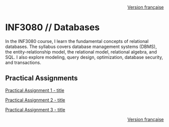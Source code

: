 <p align="right">
  <a href="./README.md">Version française</a>
</p>

# INF3080 // Databases

In the INF3080 course, I learn the fundamental concepts of relational databases. The syllabus covers database management systems (DBMS), the entity-relationship model, the relational model, relational algebra, and SQL. I also explore modeling, query design, optimization, database security, and transactions.

## Practical Assignments
[Practical Assignment 1 - title](URL "optional title")

[Practical Assignment 2 - title](URL "optional title")

[Practical Assignment 3 - title](URL "optional title")


<p align="right">
  <a href="./README.md">Version française</a>
</p>